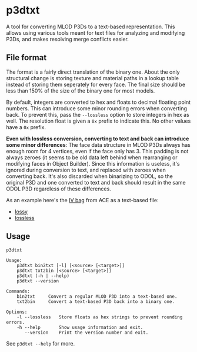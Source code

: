 p3dtxt
======

A tool for converting MLOD P3Ds to a text-based representation. This allows using various tools meant for text files for analyzing and modifying P3Ds, and makes resolving merge conflicts easier.

## File format

The format is a fairly direct translation of the binary one. About the only structural change is storing texture and material paths in a lookup table instead of storing them seperately for every face. The final size should be less than 150% of the size of the binary one for most models.

By default, integers are converted to hex and floats to decimal floating point numbers. This can introduce some minor rounding errors when converting back. To prevent this, pass the `--lossless` option to store integers in hex as well. The resolution float is given a `0x` prefix to indicate this. No other values have a `0x` prefix.

**Even with lossless conversion, converting to text and back can introduce some minor differences**: The face data structure in MLOD P3Ds always has enough room for 4 vertices, even if the face only has 3. This padding is not always zeroes (it seems to be old data left behind when rearranging or modifying faces in Object Builder). Since this information is useless, it's ignored during conversion to text, and replaced with zeroes when converting back. It's also discarded when binarizing to ODOL, so the original P3D and one converted to text and back should result in the same ODOL P3D regardless of these differences.

As an example here's the [IV bag](https://github.com/acemod/ACE3/blob/c9a47ec05337d8653d68492d29efccb55dfc1e1d/addons/medical/data/IVBag_500ml.p3d) from ACE as a text-based file:

- [lossy](https://gist.github.com/KoffeinFlummi/a64a158426373e848b3709511551e469)
- [lossless](https://gist.github.com/KoffeinFlummi/a38c238a9b917ab4912d274fb8c60473)

## Usage

```
p3dtxt

Usage:
    p3dtxt bin2txt [-l] [<source> [<target>]]
    p3dtxt txt2bin [<source> [<target>]]
    p3dtxt (-h | --help)
    p3dtxt --version

Commands:
    bin2txt     Convert a regular MLOD P3D into a text-based one.
    txt2bin     Convert a text-based P3D back into a binary one.

Options:
    -l --lossless   Store floats as hex strings to prevent rounding errors.
    -h --help       Show usage information and exit.
       --version    Print the version number and exit.
```

See `p3dtxt --help` for more.
